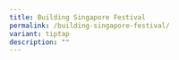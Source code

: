 ```yaml
---
title: Building Singapore Festival
permalink: /building-singapore-festival/
variant: tiptap
description: ""
---
```

<p></p>